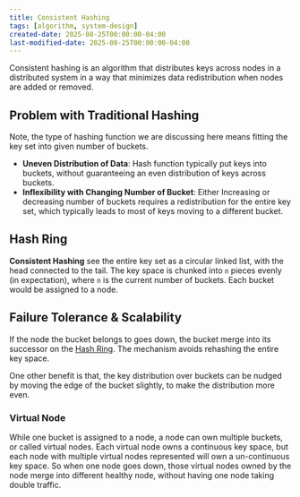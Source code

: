 ```yaml
---
title: Consistent Hashing
tags: [algorithm, system-design]
created-date: 2025-08-25T00:00:00-04:00
last-modified-date: 2025-08-25T00:00:00-04:00
---
```


Consistent hashing is an algorithm that distributes keys across nodes in a distributed system in a way that minimizes data redistribution when nodes are added or removed.

## Problem with Traditional Hashing

Note, the type of hashing function we are discussing here means fitting the key set into given number of buckets.

- **Uneven Distribution of Data**: Hash function typically put keys into buckets, without guaranteeing an even distribution of keys across buckets.
- **Inflexibility with Changing Number of Bucket**: Either Increasing or decreasing number of buckets requires a redistribution for the entire key set, which typically leads to most of keys moving to a different bucket.

## Hash Ring

**Consistent Hashing** see the entire key set as a circular linked list, with the head connected to the tail. The key space is chunked into `n` pieces evenly (in expectation), where `n` is the current number of buckets. Each bucket would be assigned to a node.

## Failure Tolerance & Scalability

If the node the bucket belongs to goes down, the bucket merge into its successor on the [Hash Ring](#Hash%20Ring). The mechanism avoids rehashing the entire key space.

One other benefit is that, the key distribution over buckets can be nudged by moving the edge of the bucket slightly, to make the distribution more even.

### Virtual Node

While one bucket is assigned to a node, a node can own multiple buckets, or called virtual nodes. Each virtual node owns a continuous key space, but each node with multiple virtual nodes represented will own a un-continuous key space. So when one node goes down, those virtual nodes owned by the node merge into different healthy node, without having one node taking double traffic.